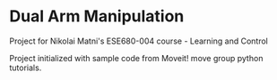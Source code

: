 # Dual Arm Manipulation
Project for Nikolai Matni's ESE680-004 course - Learning and Control

Project initialized with sample code from Moveit! move group python tutorials.